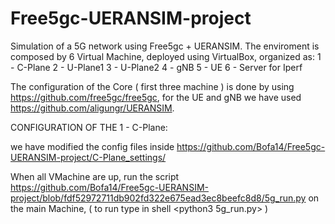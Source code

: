# Free5gc-UERANSIM-project
Simulation of a 5G network using Free5gc + UERANSIM. The enviroment is composed by 6 Virtual Machine, deployed using VirtualBox, organized as:
1 - C-Plane 
2 - U-Plane1
3 - U-Plane2
4 - gNB
5 - UE
6 - Server for Iperf

The configuration of the Core ( first three machine ) is done by using https://github.com/free5gc/free5gc, for the UE and gNB we have used https://github.com/aligungr/UERANSIM.

CONFIGURATION OF THE 1 - C-Plane:

we have modified the config files inside  https://github.com/Bofa14/Free5gc-UERANSIM-project/C-Plane_settings/





When all VMachine are up, run the script https://github.com/Bofa14/Free5gc-UERANSIM-project/blob/fdf52972711db902fd322e675ead3ec8beefc8d8/5g_run.py on the main Machine, ( to run type in shell <python3 5g_run.py> )


